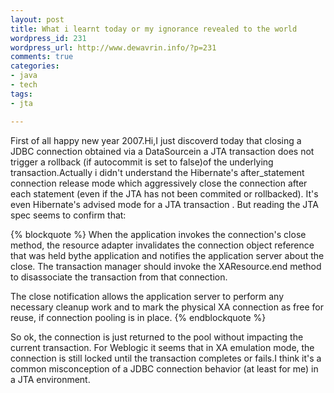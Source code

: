 ```yaml
--- 
layout: post
title: What i learnt today or my ignorance revealed to the world
wordpress_id: 231
wordpress_url: http://www.dewavrin.info/?p=231
comments: true
categories: 
- java
- tech
tags:
- jta

---
```

First of all happy new year 2007.Hi,I just discoverd today that closing a JDBC connection obtained via a DataSourcein a JTA transaction does not trigger a rollback (if autocommit is set to false)of the underlying transaction.Actually i didn't understand the Hibernate's after_statement connection release mode which aggressively close the connection after each statement (even if the JTA has not been commited or rollbacked). It's even Hibernate's advised mode for a JTA transaction . But reading the JTA spec seems to confirm that: 

{% blockquote %}
When the application invokes the connection's close method, the resource adapter invalidates the connection object reference that was held bythe application and notifies the application server about the close. The transaction manager should invoke the XAResource.end method to disassociate the transaction from that connection.

The close notification allows the application server to perform any necessary cleanup work and to mark the physical XA connection as free for reuse, if connection pooling is in place.
{% endblockquote %}

So ok, the connection is just returned to the pool without impacting the current transaction. For Weblogic it seems that in XA emulation mode, the connection is still locked until the transaction completes or fails.I think it's a common misconception of a JDBC connection behavior (at least for me) in a JTA environment.
